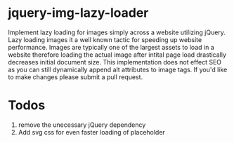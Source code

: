 # jquery-img-lazy-loader
Implement lazy loading for images simply across a website utilizing jQuery. Lazy loading images it a well known tactic for speeding up website performance. Images are typically one of the largest assets to load in a website therefore loading the actual image after intital page load drastically decreases initial document size. This implementation does not effect SEO as you can still dynamically append alt attributes to image tags. If you'd like to make changes please submit a pull request.

# Todos
1. remove the unecessary jQuery dependency
2. Add svg css for even faster loading of placeholder
